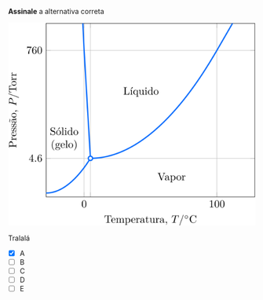 **Assinale** a alternativa correta

![Figura do problema 2C05.](2C05-1P.svg)

Tralalá

- [x] A
- [ ] B
- [ ] C
- [ ] D
- [ ] E
